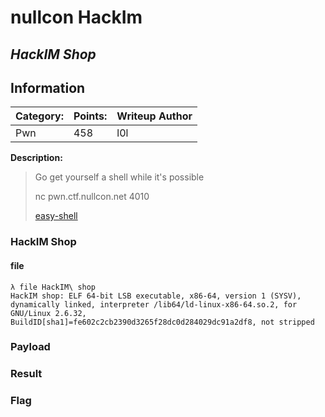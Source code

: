 # __nullcon HackIm__ 
## _HackIM Shop_

## Information
**Category:** | **Points:** | **Writeup Author**
--- | --- | ---
Pwn | 458 | l0l

**Description:** 

> Go get yourself a shell while it's possible
>
> nc pwn.ctf.nullcon.net 4010
>
> [easy-shell](./easy-shell)

### HackIM Shop 

#### file
```
λ file HackIM\ shop 
HackIM shop: ELF 64-bit LSB executable, x86-64, version 1 (SYSV), dynamically linked, interpreter /lib64/ld-linux-x86-64.so.2, for GNU/Linux 2.6.32, BuildID[sha1]=fe602c2cb2390d3265f28dc0d284029dc91a2df8, not stripped
```



### Payload  


### Result  


### Flag 
